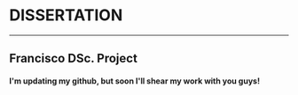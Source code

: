 # DISSERTATION

------
Francisco DSc. Project
------

#### I'm updating my github, but soon I'll shear my work with you guys!
